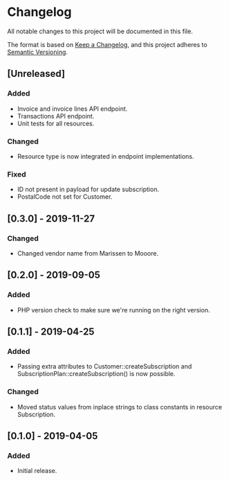 # Changelog
All notable changes to this project will be documented in this file.

The format is based on [Keep a Changelog](https://keepachangelog.com/en/1.0.0/),
and this project adheres to [Semantic Versioning](https://semver.org/spec/v2.0.0.html).

## [Unreleased]
### Added
- Invoice and invoice lines API endpoint.
- Transactions API endpoint.
- Unit tests for all resources.
### Changed
- Resource type is now integrated in endpoint implementations.
### Fixed
- ID not present in payload for update subscription.
- PostalCode not set for Customer.

## [0.3.0] - 2019-11-27
### Changed
- Changed vendor name from Marissen to Mooore.

## [0.2.0] - 2019-09-05
### Added
- PHP version check to make sure we're running on the right version.

## [0.1.1] - 2019-04-25
### Added
- Passing extra attributes to Customer::createSubscription and SubscriptionPlan::createSubscription() is now possible.
### Changed
- Moved status values from inplace strings to class constants in resource Subscription.

## [0.1.0] - 2019-04-05
### Added
- Initial release.
